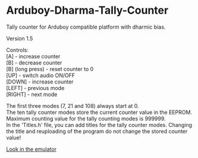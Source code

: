 # Arduboy-Dharma-Tally-Counter
Tally counter for Arduboy compatible platform with dharmic bias.

Version 1.5

Controls:<br>
[A] - increase counter<br>
[B] - decrease counter<br>
[B] (long press) - reset counter to 0<br>
[UP] - switch audio ON/OFF<br>
[DOWN] - increase counter<br>
[LEFT] - previous mode<br>
[RIGHT] - next mode

The first three modes (7, 21 and 108) always start at 0.<br>
The ten tally counter modes store the current counter value in the EEPROM. Maximum counting value for the tally counting modes is 999999.<br>
In the 'Titles.h' file, you can add titles for the tally counter modes. Changing the title and reuploading of the program do not change the stored counter value!

<a href="https://felipemanga.github.io/ProjectABE/?url=https://github.com/Thabke/Arduboy-Dharma-Tally-Counter/raw/main/DharmaCounter/DharmaCounter.hex">Look in the emulator</a>
